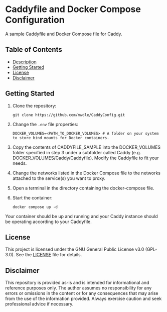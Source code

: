 # Caddyfile and Docker Compose Configuration  

A sample Caddyfile and Docker Compose file for Caddy.  

## Table of Contents  

* [Description](#caddyfile-and-docker-compose-configuration)  
* [Getting Started](#getting-started)  
* [License](#license)  
* [Disclaimer](#disclaimer)  

## Getting Started  

1. Clone the repository:  

    ```shell
    git clone https://github.com/mwdle/CaddyConfig.git
    ```  

2. Change the ```.env``` file properties:  

    ```properties
    DOCKER_VOLUMES=<PATH_TO_DOCKER_VOLUMES> # A folder on your system to store bind mounts for Docker containers.
    ```  

3. Copy the contents of CADDYFILE_SAMPLE into the DOCKER_VOLUMES folder specified in step 3 under a subfolder called Caddy (e.g. DOCKER_VOLUMES/Caddy/Caddyfile). Modify the Caddyfile to fit your needs.  
4. Change the networks listed in the Docker Compose file to the networks attached to the service(s) you want to proxy.  
5. Open a terminal in the directory containing the docker-compose file.  
6. Start the container:  

    ```shell
    docker compose up -d
    ```  

Your container should be up and running and your Caddy instance should be operating according to your Caddyfile.  

## License  

This project is licensed under the GNU General Public License v3.0 (GPL-3.0). See the [LICENSE](LICENSE.txt) file for details.  

## Disclaimer  

This repository is provided as-is and is intended for informational and reference purposes only. The author assumes no responsibility for any errors or omissions in the content or for any consequences that may arise from the use of the information provided. Always exercise caution and seek professional advice if necessary.  
